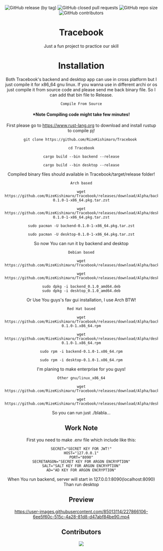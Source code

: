 <div align="center">

<img alt="GitHub release (by tag)" src="https://img.shields.io/github/downloads/RizeKishimaro/Tracebook/Alpha/total?color=red&label=V1.0-Alpha&logo=Github&logoColor=Github&style=flat-square">

<img alt="GitHub closed pull requests" src="https://img.shields.io/github/issues-pr-closed-raw/RizeKishimaro/Tracebook?style=flat-square">
<img alt="GitHub repo size" src="https://img.shields.io/github/repo-size/RizeKishimaro/Tracebook?style=flat-square">
<img alt="GitHub contributors" src="https://img.shields.io/github/contributors/RizeKishimaro/Tracebook?style=flat-square">

# Tracebook

Just a fun project to practice our skill

# Installation

Both Tracebook's backend and desktop app can use in cross platform but I just compile it for x86_64 gnu linux.
If you wanna use in different archi or os just compile it from source code and please send me back binary file.
So I can add that bin file to Release.

<code> Compile From Source </code>

#### *Note Compiling code might take few minutes!

First please go to https://www.rust-lang.org to download and install rustup to compile pj! 

```
git clone https://github.com/RizeKishimaro/Tracebook 

cd Tracebook

cargo build --bin backend --release

cargo build --bin desktop --release
```

Compiled binary files should available in Tracebook/target/release folder!

<code> Arch based </code>

```
wget https://github.com/RizeKishimaro/Tracebook/releases/download/Alpha/backend-0.1.0-1-x86_64.pkg.tar.zst

wget https://github.com/RizeKishimaro/Tracebook/releases/download/Alpha/desktop-0.1.0-1-x86_64.pkg.tar.zst

sudo pacman -U backend-0.1.0-1-x86_64.pkg.tar.zst

sudo pacman -U desktop-0.1.0-1-x86_64.pkg.tar.zst
```
So now You can run it by backend and desktop

<code> Debian based </code>

```
wget https://github.com/RizeKishimaro/Tracebook/releases/download/Alpha/backend_0.1.0_amd64.deb

wget https://github.com/RizeKishimaro/Tracebook/releases/download/Alpha/desktop_0.1.0_amd64.deb

sudo dpkg -i backend_0.1.0_amd64.deb
sudo dpkg -i desktop_0.1.0_amd64.deb
```
Or Use You guys's fav gui installation, I use Arch BTW!

<code> Red Hat based </code>

```
wget https://github.com/RizeKishimaro/Tracebook/releases/download/Alpha/backend-0.1.0-1.x86_64.rpm

wget https://github.com/RizeKishimaro/Tracebook/releases/download/Alpha/desktop-0.1.0-1.x86_64.rpm

sudo rpm -i backend-0.1.0-1.x86_64.rpm

sudo rpm -i desktop-0.1.0-1.x86_64.rpm
```
I'm planing to make enterprise for you guys!

<code> Other gnu/linux_x86_64 </code>

```
wget https://github.com/RizeKishimaro/Tracebook/releases/download/Alpha/backend

wget https://github.com/RizeKishimaro/Tracebook/releases/download/Alpha/desktop
```
So you can run just ./blabla...

## Work Note

First you need to make .env file which include like this:

```
SECRET="SECRET KEY FOR JWT!"
HOST="127.0.0.1"
PORT="8090"
SECRETARGON="SECRET KEY FOR ARGON ENCRYPTION"
SALT="SALT KEY FOR ARGON ENCRYPTION"
AD="AD KEY FOR ARGON ENCRYPTION"
```

When You run backend, server will start in 127.0.0.1:8090(localhost:8090)<br>
Than run desktop

## Preview

https://user-images.githubusercontent.com/85013114/227866106-6ee5f60c-515c-4a28-81d8-d47abf84be90.mp4

## Contributors
<a href="https://github.com/RizeKishimaro/Tracebook/graphs/contributors">
  <img src="https://contrib.rocks/image?repo=RizeKishimaro/Tracebook" />
</a>
</div>
